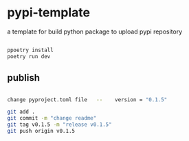 # pypi-template
a template for build python package to upload pypi repository


```bash

ppoetry install
poetry run dev

```


## publish


```bash

change pyproject.toml file   --    version = "0.1.5"

git add .
git commit -m "change readme"
git tag v0.1.5 -m "release v0.1.5"
git push origin v0.1.5


```